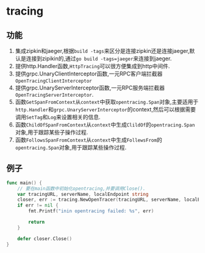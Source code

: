 # tracing

## 功能
1. 集成zipkin和jaeger,根据`build -tags`来区分是连接zipkin还是连接jaeger,默认是连接到zipikin的,通过`go build -tags=jaeger`来连接到jaeger.
2. 提供http.Handler函数,`HttpTracing`可以很方便集成到http中间件.
3. 提供grpc.UnaryClientInterceptor函数,一元RPC客户端拦截器`OpenTracingClientInterceptor`
4. 提供grpc.UnaryServerInterceptor函数,一元RPC服务端拦截器`OpenTracingServerInterceptor`.
5. 函数`GetSpanFromContext`从`context`中获取`opentracing.Span`对象,主要适用于`http.Handler`和`grpc.UnaryServerInterceptor`的context,然后可以根据需要调用`SetTag`和`Log`来设置相关的信息.
6. 函数`ChildOfSpanFromContext`从`context`中生成`ClildOf`的`opentracing.Span`对象,用于跟踪某些子操作过程.
7. 函数`FollowsSpanFromContext`从`context`中生成`FollewsFrom`的`opentracing.Span`对象,用于跟踪某些操作过程.

## 例子
``` go
func main() {
    // 要在main函数中初始化opentracing,并要调用Close().
    var tracingURL, serverName, localEndpoint string
	closer, err := tracing.NewOpenTracer(tracingURL, serverName, localEndpoint)
	if err != nil {
		fmt.Printf("inin opentracing failed: %s", err)

		return
	}

    defer closer.Close()
}
```
